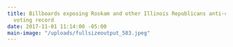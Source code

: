 ```yaml
---
title: Billboards exposing Roskam and other Illinois Republicans anti-constituent
  voting record
date: 2017-11-01 11:14:00 -05:00
main-image: "/uploads/fullsizeoutput_583.jpeg"
---
```


